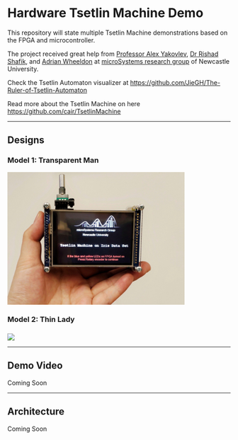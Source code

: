 # Hardware Tsetlin Machine Demo
This repository will state multiple Tsetlin Machine demonstrations based on the FPGA and microcontroller. 

The project received great help from [Professor Alex Yakovlev](https://www.ncl.ac.uk/engineering/staff/profile/alexyakovlev.html#background), [Dr Rishad Shafik](https://www.ncl.ac.uk/engineering/staff/profile/rishadshafik.html#background), and [Adrian Wheeldon](https://www.ncl.ac.uk/engineering/staff/profile/adrianwheeldon.html#background) at [microSystems research group](https://www.ncl.ac.uk/engineering/research/eee/microsystems/) of Newcastle University. 


Check the Tsetlin Automaton visualizer at https://github.com/JieGH/The-Ruler-of-Tsetlin-Automaton

Read more about the Tsetlin Machine on here https://github.com/cair/TsetlinMachine 

---
## Designs

### Model 1: Transparent Man
<!-- ![transpM1](TraspM_1.jpeg) -->
<img src="TraspM_1.jpeg" width = "400" align="middle" >


### Model 2: Thin Lady

<img src="ThinLady_1.jpg" width = "400" align="middle" >


---
## Demo Video
Coming Soon

---
## Architecture 
Coming Soon

